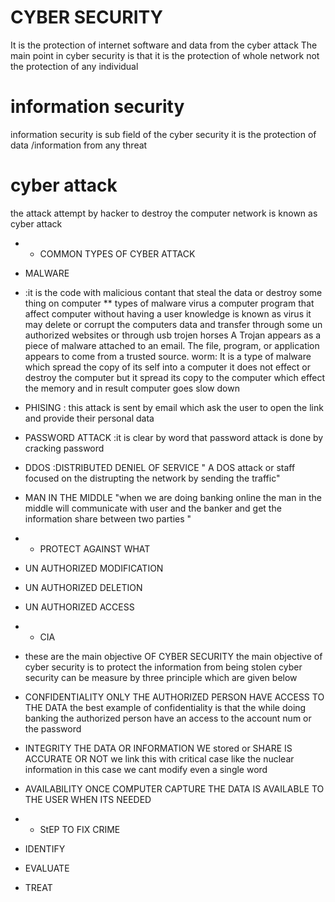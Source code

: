 # CYBER SECURITY
It is the protection of internet software and data from the cyber attack
The main point in cyber security is that it is the protection of whole network not the protection of any individual
# information security
information security is sub field of the cyber security it is the protection of data /information from any threat
# cyber attack
the attack attempt by hacker to destroy the computer network is known as cyber attack 

* * COMMON TYPES OF CYBER ATTACK
* MALWARE

* :it is the code with malicious contant that steal the data or destroy some thing on computer
** types of malware
virus 
a computer program that affect computer without having a user knowledge is known as virus it may delete or corrupt the computers data and transfer through some 
un authorized websites or through usb 
trojen horses
A Trojan  appears as a piece of malware attached to an email. The file, program, or application appears to come from a trusted source.
worm:
It is a type of malware which spread the copy of its self into a computer it does not effect or destroy the computer but it spread its copy to the computer which effect the memory and in result computer goes slow down
* PHISING
: this attack is sent by email which ask the user to open the link and provide their personal data
* PASSWORD ATTACK 
:it is clear by word that password attack is done by cracking password
* DDOS 
:DISTRIBUTED DENIEL OF SERVICE
" A DOS attack or staff focused on the distrupting the network by sending the traffic"
* MAN IN THE MIDDLE
"when we are doing banking online the man in the middle will communicate with user and the banker and get the information share between two parties  "
* * PROTECT AGAINST WHAT 
* UN AUTHORIZED MODIFICATION
* UN AUTHORIZED DELETION 
* UN AUTHORIZED ACCESS
* * CIA
* these are the main objective OF CYBER SECURITY
the main objective of cyber security is to protect the information from being stolen
cyber security can be measure by three principle which are given below

* CONFIDENTIALITY
ONLY THE AUTHORIZED PERSON HAVE ACCESS TO THE DATA 
the best example of confidentiality is that the while doing banking the authorized person have an access to the account num or the password

* INTEGRITY
THE DATA OR INFORMATION WE stored or  SHARE IS ACCURATE OR NOT 
we link this with critical case like the nuclear information in this case we cant modify even a single word
* AVAILABILITY
ONCE COMPUTER CAPTURE THE DATA IS AVAILABLE TO THE USER WHEN ITS NEEDED
* * StEP TO FIX CRIME 
* IDENTIFY 
* EVALUATE
* TREAT


  
